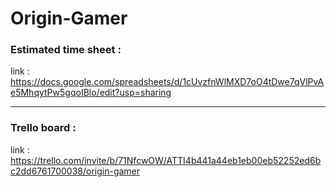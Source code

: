 # Origin-Gamer



### Estimated time sheet :
link : https://docs.google.com/spreadsheets/d/1cUvzfnWlMXD7oO4tDwe7qVlPvAe5MhqytPw5gqoIBlo/edit?usp=sharing

-------------------------------

### Trello board :
link : https://trello.com/invite/b/71NfcwOW/ATTI4b441a44eb1eb00eb52252ed6bc2dd6761700038/origin-gamer
